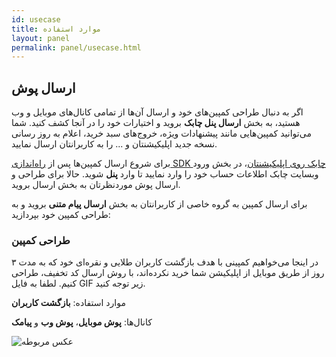 ```yaml
---
id: usecase
title: موارد استفاده
layout: panel
permalink: panel/usecase.html
---
```

## ارسال پوش

اگر به دنبال طراحی کمپین‌های خود و ارسال آن‌ها از تمامی کانال‌های موبایل و وب هستید، به بخش **ارسال پنل چابک** بروید و اختیارات خود را در آنجا کشف کنید. شما می‌توانید کمپین‌هایی مانند پیشنهادات ویژه، خروج‌های سبد خرید، اعلام به روز رسانی نسخه جدید اپلیکیشنتان و ... را به کاربرانتان ارسال نمایید. 



برای شروع ارسال کمپین‌ها پس از [راه‌اندازی SDK چابک روی اپلیکیشنتان](https://doc.chabokpush.com/)، در بخش ورود وبسایت چابک اطلاعات حساب خود را وارد نمایید تا وارد **پنل** شوید. حالا برای طراحی و ارسال پوش موردنظرتان به بخش ارسال بروید. 


برای ارسال کمپین به گروه خاصی از کاربرانتان به بخش **ارسال پیام متنی** بروید و به طراحی کمپین خود بپردازید:

### طراحی کمپین
 
در اینجا می‌خواهیم کمپینی با هدف بازگشت کاربران طلایی و نقره‌ای خود که به مدت ۳ روز از طریق موبایل از اپلیکیشن شما خرید نکرده‌اند، با روش ارسال کد تخفیف، طراحی کنیم. لطفا به فایل GIF زیر توجه کنید.

موارد استفاده: **بازگشت کاربران**

کانال‌ها: **پوش موبایل**، **پوش وب** و **پیامک**

![عکس مربوطه](http://uupload.ir/files/uxn7_gif2.gif)
